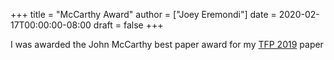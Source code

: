 +++
title = "McCarthy Award"
author = ["Joey Eremondi"]
date = 2020-02-17T00:00:00-08:00
draft = false
+++

I was awarded the John McCarthy best paper award for my [TFP 2019](https://arxiv.org/abs/1905.09423) paper
